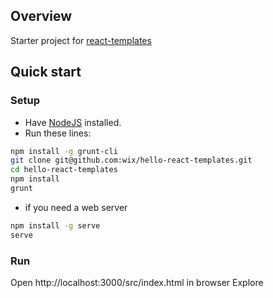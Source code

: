 ## Overview

Starter project for [react-templates](https://github.com/wix/react-templates)

## Quick start

### Setup
* Have [NodeJS](http://nodejs.org/) installed.
* Run these lines:

```bash
npm install -g grunt-cli
git clone git@github.com:wix/hello-react-templates.git
cd hello-react-templates
npm install
grunt
```

* if you need a web server
 
```bash
npm install -g serve
serve
```

### Run
Open http://localhost:3000/src/index.html in browser
Explore
